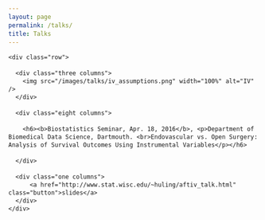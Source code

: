 ```yaml
---
layout: page
permalink: /talks/
title: Talks
---
```


  <div class="docs-section">

    <div class="row">

      <div class="three columns">
        <img src="/images/talks/iv_assumptions.png" width="100%" alt="IV" />
      </div>

      <div class="eight columns">

        <h6><b>Biostatistics Seminar, Apr. 18, 2016</b>, <p>Department of Biomedical Data Science, Dartmouth. <br>Endovascular vs. Open Surgery: Analysis of Survival Outcomes Using Instrumental Variables</p></h6>

      </div>
      
      <div class="one columns">
          <a href="http://www.stat.wisc.edu/~huling/aftiv_talk.html" class="button">slides</a>
      </div>
    </div>

  </div>
